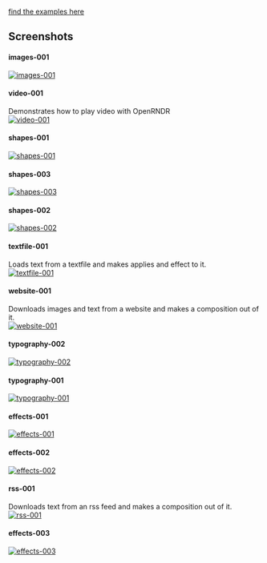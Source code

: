
[find the examples here](https://github.com/openrndr/workshop-generative-posters/tree/master/examples/src/main/kotlin)











## Screenshots

#### images-001

[![images-001](./images/images-001.png)](../src/main/kotlin/images-001)

#### video-001
Demonstrates how to play video with OpenRNDR<br>
[![video-001](./images/video-001.png)](../src/main/kotlin/video-001)

#### shapes-001

[![shapes-001](./images/shapes-001.png)](../src/main/kotlin/shapes-001)

#### shapes-003

[![shapes-003](./images/shapes-003.png)](../src/main/kotlin/shapes-003)

#### shapes-002

[![shapes-002](./images/shapes-002.png)](../src/main/kotlin/shapes-002)

#### textfile-001
Loads text from a textfile and makes applies and effect to it.<br>
[![textfile-001](./images/textfile-001.png)](../src/main/kotlin/textfile-001)

#### website-001
Downloads images and text from a website and makes a composition out of it.<br>
[![website-001](./images/website-001.png)](../src/main/kotlin/website-001)

#### typography-002

[![typography-002](./images/typography-002.png)](../src/main/kotlin/typography-002)

#### typography-001

[![typography-001](./images/typography-001.png)](../src/main/kotlin/typography-001)

#### effects-001

[![effects-001](./images/effects-001.png)](../src/main/kotlin/effects-001)

#### effects-002

[![effects-002](./images/effects-002.png)](../src/main/kotlin/effects-002)

#### rss-001
Downloads text from an rss feed and makes a composition out of it.<br>
[![rss-001](./images/rss-001.png)](../src/main/kotlin/rss-001)

#### effects-003

[![effects-003](./images/effects-003.png)](../src/main/kotlin/effects-003)